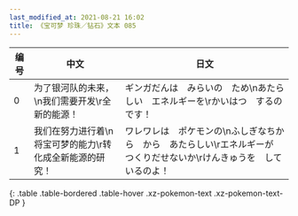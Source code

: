```yaml
---
last_modified_at: 2021-08-21 16:02
title: 《宝可梦 珍珠／钻石》文本 085
---
```

| 编号 | 中文 | 日文 |
| ---- | ---- | ---- |
| 0 | 为了银河队的未来，\n我们需要开发\r全新的能源！ | ギンガだんは　みらいの　ため\nあたらしい　エネルギーを\rかいはつ　するのです！ |
| 1 | 我们在努力进行着\n将宝可梦的能力\r转化成全新能源的研究！ | ワレワレは　ポケモンの\nふしぎなちから　から　あたらしい\rエネルギーが　つくりだせないか\rけんきゅうを　しているのよ！ |
{: .table .table-bordered .table-hover .xz-pokemon-text .xz-pokemon-text-DP }